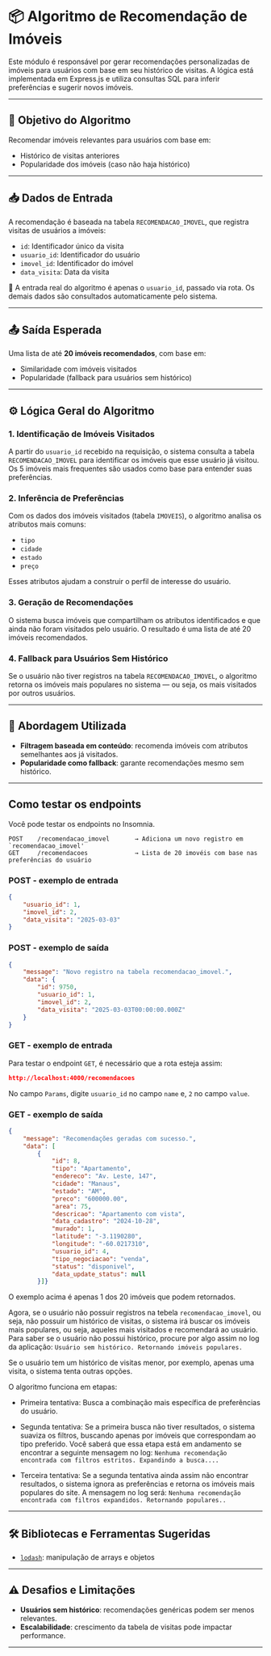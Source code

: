 # 📦 Algoritmo de Recomendação de Imóveis

Este módulo é responsável por gerar recomendações personalizadas de imóveis para usuários com base em seu histórico de visitas. A lógica está implementada em Express.js e utiliza consultas SQL para inferir preferências e sugerir novos imóveis.

---

## 🎯 Objetivo do Algoritmo

Recomendar imóveis relevantes para usuários com base em:

- Histórico de visitas anteriores
- Popularidade dos imóveis (caso não haja histórico)

---

## 📥 Dados de Entrada

A recomendação é baseada na tabela `RECOMENDACAO_IMOVEL`, que registra visitas de usuários a imóveis:

- `id`: Identificador único da visita
- `usuario_id`: Identificador do usuário
- `imovel_id`: Identificador do imóvel
- `data_visita`: Data da visita

📌 A entrada real do algoritmo é apenas o `usuario_id`, passado via rota. Os demais dados são consultados automaticamente pelo sistema.

---

## 📤 Saída Esperada

Uma lista de até **20 imóveis recomendados**, com base em:

- Similaridade com imóveis visitados
- Popularidade (fallback para usuários sem histórico)

---

## ⚙️ Lógica Geral do Algoritmo

### 1. Identificação de Imóveis Visitados
A partir do `usuario_id` recebido na requisição, o sistema consulta a tabela `RECOMENDACAO_IMOVEL` para identificar os imóveis que esse usuário já visitou. Os 5 imóveis mais frequentes são usados como base para entender suas preferências.

### 2. Inferência de Preferências
Com os dados dos imóveis visitados (tabela `IMOVEIS`), o algoritmo analisa os atributos mais comuns:
- `tipo`
- `cidade`
- `estado`
- `preço`

Esses atributos ajudam a construir o perfil de interesse do usuário.

### 3. Geração de Recomendações
O sistema busca imóveis que compartilham os atributos identificados e que ainda não foram visitados pelo usuário. O resultado é uma lista de até 20 imóveis recomendados.

### 4. Fallback para Usuários Sem Histórico
Se o usuário não tiver registros na tabela `RECOMENDACAO_IMOVEL`, o algoritmo retorna os imóveis mais populares no sistema — ou seja, os mais visitados por outros usuários.


---

## 🧠 Abordagem Utilizada

- **Filtragem baseada em conteúdo**: recomenda imóveis com atributos semelhantes aos já visitados.
- **Popularidade como fallback**: garante recomendações mesmo sem histórico.

---

## Como testar os endpoints
Você pode testar os endpoints no Insomnia.

```http
POST    /recomendacao_imovel       → Adiciona um novo registro em `recomendacao_imovel'
GET     /recomendacoes             → Lista de 20 imovéis com base nas preferências do usuário
```

### POST - exemplo de entrada 
```json
{
	"usuario_id": 1,
	"imovel_id": 2,
	"data_visita": "2025-03-03"
}
```

### POST - exemplo de saída 
```json
{
	"message": "Novo registro na tabela recomendacao_imovel.",
	"data": {
		"id": 9750,
		"usuario_id": 1,
		"imovel_id": 2,
		"data_visita": "2025-03-03T00:00:00.000Z"
	}
}
```

### GET - exemplo de entrada
Para testar o endpoint `GET`, é necessário que a rota esteja assim: 
```json
http://localhost:4000/recomendacoes
```

No campo `Params`, digite `usuario_id` no campo `name` e, `2` no campo `value`.

### GET - exemplo de saída
```json
{
	"message": "Recomendações geradas com sucesso.",
	"data": [
		{
			"id": 8,
			"tipo": "Apartamento",
			"endereco": "Av. Leste, 147",
			"cidade": "Manaus",
			"estado": "AM",
			"preco": "600000.00",
			"area": 75,
			"descricao": "Apartamento com vista",
			"data_cadastro": "2024-10-28",
			"murado": 1,
			"latitude": "-3.1190280",
			"longitude": "-60.0217310",
			"usuario_id": 4,
			"tipo_negociacao": "venda",
			"status": "disponivel",
			"data_update_status": null
		}]}
```

O exemplo acima é apenas 1 dos 20 imóveis que podem retornados.

Agora, se o usuário não possuir registros na tebela `recomendacao_imovel`, ou seja, não possuir um histórico de visitas, o sistema irá buscar os imóveis mais populares, ou seja, aqueles mais visitados e recomendará ao usuário. Para saber se o usuário não possui histórico, procure por algo assim no log da aplicação: `Usuário sem histórico. Retornando imóveis populares.`

Se o usuário tem um histórico de visitas menor, por exemplo, apenas uma visita, o sistema tenta outras opções.

O algoritmo funciona em etapas:

- Primeira tentativa: Busca a combinação mais específica de preferências do usuário.

- Segunda tentativa: Se a primeira busca não tiver resultados, o sistema suaviza os filtros, buscando apenas por imóveis que correspondam ao tipo preferido. Você saberá que essa etapa está em andamento se encontrar a seguinte mensagem no log: `Nenhuma recomendação encontrada com filtros estritos. Expandindo a busca....`

- Terceira tentativa: Se a segunda tentativa ainda assim não encontrar resultados, o sistema ignora as preferências e retorna os imóveis mais populares do site. A mensagem no log será: `Nenhuma recomendação encontrada com filtros expandidos. Retornando populares..`

---

## 🛠️ Bibliotecas e Ferramentas Sugeridas

- [`lodash`](https://lodash.com/): manipulação de arrays e objetos

---

## ⚠️ Desafios e Limitações

- **Usuários sem histórico**: recomendações genéricas podem ser menos relevantes.
- **Escalabilidade**: crescimento da tabela de visitas pode impactar performance.

---